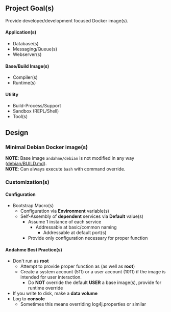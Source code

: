 ## Project Goal(s)
Provide developer/development focused Docker image(s).

#### Application(s)
* Database(s)
* Messaging/Queue(s)
* Webserver(s)

#### Base/Build Image(s)
* Compiler(s)
* Runtime(s)

#### Utility
* Build-Process/Support
* Sandbox (REPL/Shell)
* Tool(s)


## Design

### Minimal Debian Docker image(s)
**NOTE**: Base image `andahme/debian` is not modified in any way ([debian/BUILD.md](https://github.com/andahme/dockerfiles/blob/release/debian/debian/BUILD.md)).  
**NOTE**: Can always execute `bash` with command override.  

### Customization(s)

#### Configuration
* Bootstrap Macro(s)
  * Configuration via **Environment** variable(s)
  * Self-Assembly of **dependent** services via **Default** value(s)
    * Assume 1 instance of each service
      * Addressable at basic/common naming
        * Addressable at default port(s)
    * Provide only configuration necessary for proper function

#### Andahme Best Practice(s)
* Don't run as **root**
  * Attempt to provide proper function as (as well as **root**)
  * Create a system account (511) or a user account (1011) if the image is intended for user interaction.
    * Do **NOT** override the default **USER** a base image(s), provide for runtime override
* If you write to disk, make a **data volume**
* Log to **console**
  * Sometimes this means overriding log4j.properties or similar


